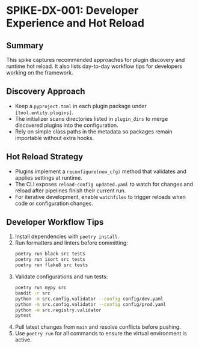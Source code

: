 # SPIKE-DX-001: Developer Experience and Hot Reload

## Summary
This spike captures recommended approaches for plugin discovery and runtime hot reload. It also lists day-to-day workflow tips for developers working on the framework.

## Discovery Approach
- Keep a `pyproject.toml` in each plugin package under `[tool.entity.plugins]`.
- The initializer scans directories listed in `plugin_dirs` to merge discovered plugins into the configuration.
- Rely on simple class paths in the metadata so packages remain importable without extra hooks.

## Hot Reload Strategy
- Plugins implement a `reconfigure(new_cfg)` method that validates and applies settings at runtime.
- The CLI exposes `reload-config updated.yaml` to watch for changes and reload after pipelines finish their current run.
- For iterative development, enable `watchfiles` to trigger reloads when code or configuration changes.

## Developer Workflow Tips
1. Install dependencies with `poetry install`.
2. Run formatters and linters before committing:
   ```bash
   poetry run black src tests
   poetry run isort src tests
   poetry run flake8 src tests
   ```
3. Validate configurations and run tests:
   ```bash
   poetry run mypy src
   bandit -r src
   python -m src.config.validator --config config/dev.yaml
   python -m src.config.validator --config config/prod.yaml
   python -m src.registry.validator
   pytest
   ```
4. Pull latest changes from `main` and resolve conflicts before pushing.
5. Use `poetry run` for all commands to ensure the virtual environment is active.
